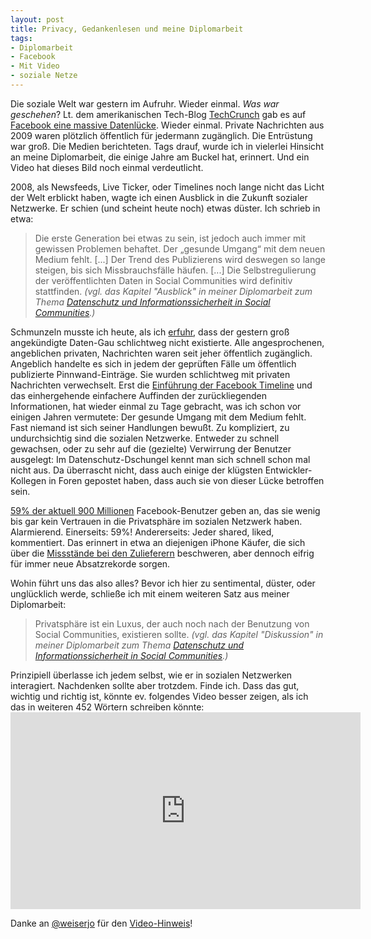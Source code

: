 ```yaml
---
layout: post
title: Privacy, Gedankenlesen und meine Diplomarbeit
tags:
- Diplomarbeit
- Facebook
- Mit Video
- soziale Netze
---
```

Die soziale Welt war gestern im Aufruhr. Wieder einmal. <em>Was war geschehen</em>? Lt. dem amerikanischen Tech-Blog <a href="http://techcrunch.com/">TechCrunch</a> gab es auf <a href="http://techcrunch.com/2012/09/24/reports-facebook-users-seeing-private-messages-pre-2009-showing-up-on-timelines-as-posted-by-friends/">Facebook eine massive Datenlücke</a>. Wieder einmal. Private Nachrichten aus 2009 waren plötzlich öffentlich für jedermann zugänglich. Die Entrüstung war groß. Die Medien berichteten. Tags drauf, wurde ich in vielerlei Hinsicht an meine Diplomarbeit, die einige Jahre am Buckel hat, erinnert. Und ein Video hat dieses Bild noch einmal verdeutlicht.

2008, als Newsfeeds, Live Ticker, oder Timelines noch lange nicht das Licht der Welt erblickt haben, wagte ich einen Ausblick in die Zukunft sozialer Netzwerke. Er schien (und scheint heute noch) etwas düster. Ich schrieb in etwa:
<blockquote>Die erste Generation bei etwas zu sein, ist jedoch auch immer mit gewissen Problemen behaftet. Der „gesunde Umgang“ mit dem neuen Medium fehlt. [...] Der Trend des Publizierens wird deswegen so lange steigen, bis sich Missbrauchsfälle häufen. [...] Die Selbstregulierung der veröffentlichten Daten in Social Communities wird definitiv stattfinden. <em>(vgl. das Kapitel "Ausblick" in meiner Diplomarbeit zum Thema <a href="http://johannes.nagl.name/publications/2008/DatenschutzInformationssicherheitSocialCommunities.pdf">Datenschutz und Informationssicherheit in Social Communities</a>.)</em></blockquote>
Schmunzeln musste ich heute, als ich <a href="http://pandodaily.com/2012/09/24/how-facebook-got-pummeled-over-a-fake-privacy-scandal/">erfuhr</a>, dass der gestern groß angekündigte Daten-Gau schlichtweg nicht existierte. Alle angesprochenen, angeblichen privaten, Nachrichten waren seit jeher öffentlich zugänglich. Angeblich handelte es sich in jedem der geprüften Fälle um öffentlich publizierte Pinnwand-Einträge. Sie wurden schlichtweg mit privaten Nachrichten verwechselt. Erst die <a href="http://die.socialisten.at/2011/09/nachlese-zur-facebook-f8-timeline-open-graph/">Einführung der Facebook Timeline</a> und das einhergehende einfachere Auffinden der zurückliegenden Informationen, hat wieder einmal zu Tage gebracht, was ich schon vor einigen Jahren vermutete: Der gesunde Umgang mit dem Medium fehlt. Fast niemand ist sich seiner Handlungen bewußt. Zu kompliziert, zu undurchsichtig sind die sozialen Netzwerke. Entweder zu schnell gewachsen, oder zu sehr auf die (gezielte) Verwirrung der Benutzer ausgelegt: Im Datenschutz-Dschungel kennt man sich schnell schon mal nicht aus. Da überrascht nicht, dass auch einige der klügsten Entwickler-Kollegen in Foren gepostet haben, dass auch sie von dieser Lücke betroffen sein.

<a href="http://pandodaily.com/2012/09/24/how-facebook-got-pummeled-over-a-fake-privacy-scandal/">59% der aktuell 900 Millionen</a> Facebook-Benutzer geben an, das sie wenig bis gar kein Vertrauen in die Privatsphäre im sozialen Netzwerk haben. Alarmierend. Einerseits: 59%! Andererseits: Jeder shared, liked, kommentiert. Das erinnert in etwa an diejenigen iPhone Käufer, die sich über die <a href="http://www.sueddeutsche.de/wirtschaft/massenschlaegerei-bei-foxconn-apples-party-ist-geplatzt-1.1477776">Missstände bei den Zulieferern</a> beschweren, aber dennoch eifrig für immer neue Absatzrekorde sorgen.

Wohin führt uns das also alles? Bevor ich hier zu sentimental, düster, oder unglücklich werde, schließe ich mit einem weiteren Satz aus meiner Diplomarbeit:
<blockquote>Privatsphäre ist ein Luxus, der auch noch nach der Benutzung von Social Communities, existieren sollte. <em>(vgl. das Kapitel "Diskussion" in meiner Diplomarbeit zum Thema <a href="http://johannes.nagl.name/publications/2008/DatenschutzInformationssicherheitSocialCommunities.pdf">Datenschutz und Informationssicherheit in Social Communities</a>.)</em></blockquote>
Prinzipiell überlasse ich jedem selbst, wie er in sozialen Netzwerken interagiert. Nachdenken sollte aber trotzdem. Finde ich. Dass das gut, wichtig und richtig ist, könnte ev. folgendes Video besser zeigen, als ich das in weiteren 452 Wörtern schreiben könnte:


<iframe width="560" height="315" src="http://www.youtube.com/embed/F7pYHN9iC9I" frameborder="0"> </iframe>

Danke an <a href="https://twitter.com/weiserjo">@weiserjo</a> für den <a href="https://twitter.com/weiserjo/status/250656466200035328">Video-Hinweis</a>!
